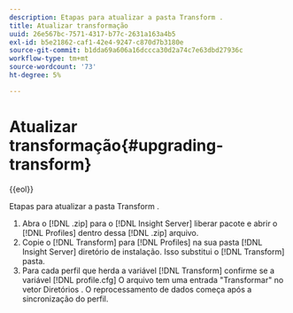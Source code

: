 ```yaml
---
description: Etapas para atualizar a pasta Transform .
title: Atualizar transformação
uuid: 26e567bc-7571-4317-b77c-2631a163a4b5
exl-id: b5e21862-caf1-42e4-9247-c870d7b3180e
source-git-commit: b1dda69a606a16dccca30d2a74c7e63dbd27936c
workflow-type: tm+mt
source-wordcount: '73'
ht-degree: 5%

---
```


# Atualizar transformação{#upgrading-transform}

{{eol}}

Etapas para atualizar a pasta Transform .

1. Abra o [!DNL .zip] para o [!DNL Insight Server] liberar pacote e abrir o [!DNL Profiles] dentro dessa [!DNL .zip] arquivo.
1. Copie o [!DNL Transform] para [!DNL Profiles] na sua pasta [!DNL Insight Server] diretório de instalação. Isso substitui o [!DNL Transform] pasta.
1. Para cada perfil que herda a variável [!DNL Transform] confirme se a variável [!DNL profile.cfg] O arquivo tem uma entrada &quot;Transformar&quot; no vetor Diretórios .
O reprocessamento de dados começa após a sincronização do perfil.
